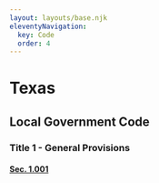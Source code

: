 ```yaml
---
layout: layouts/base.njk
eleventyNavigation:
  key: Code
  order: 4
---
```


# Texas

## Local Government Code

### Title 1 - General Provisions

#### <a href="/law/codes/Texas/LocalGovernmentCode/1001.html">Sec. 1.001</a>
